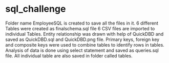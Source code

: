# sql_challenge

Folder name EmployeeSQL is created to save all the files in it.
6 different Tables were created as finalschema.sql file
6 CSV files are imported to individual Tables.
Entity relationship was drawn with help of QuickDBD and saved as QuickDBD.sql and QuickDBD.png file.
Primary keys, foreign key and composite keys were used to combine tables to identify rows in tables.
Analysis of data is done using select statement and saved as queries.sql file.
All individual table are also saved in folder called tables.
